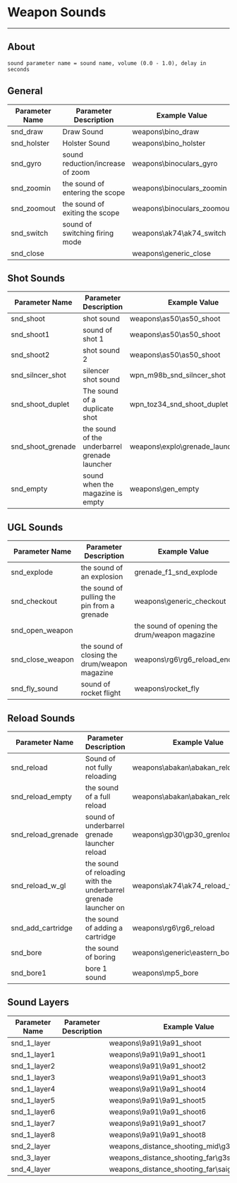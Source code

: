 # Weapon Sounds

___

## About

```admonish tip title="Formula"
sound parameter name = sound name, volume (0.0 - 1.0), delay in seconds
```

## General

| Parameter Name | Parameter Description | Example Value | Possible Parameters |
|---|---|---|---|
| snd_draw | Draw Sound | weapons\bino_draw |  |
| snd_holster | Holster Sound | weapons\bino_holster |  |
| snd_gyro | sound reduction/increase of zoom | weapons\binoculars_gyro |  |
| snd_zoomin | the sound of entering the scope | weapons\binoculars_zoomin |  |
| snd_zoomout | the sound of exiting the scope | weapons\binoculars_zoomout |  |
| snd_switch | sound of switching firing mode | weapons\ak74\ak74_switch |  |
| snd_close |  | weapons\generic_close |  |

## Shot Sounds

| Parameter Name | Parameter Description | Example Value | Possible Parameters |
|---|---|---|---|
| snd_shoot | shot sound | weapons\as50\as50_shoot |  |
| snd_shoot1 | sound of shot 1 | weapons\as50\as50_shoot |  |
| snd_shoot2 | shot sound 2 | weapons\as50\as50_shoot |  |
| snd_silncer_shot | silencer shot sound | wpn_m98b_snd_silncer_shot |  |
| snd_shoot_duplet | The sound of a duplicate shot | wpn_toz34_snd_shoot_duplet |  |
| snd_shoot_grenade | the sound of the underbarrel grenade launcher | weapons\explo\grenade_launch_explo |  |
| snd_empty | sound when the magazine is empty | weapons\gen_empty |  |

## UGL Sounds

| Parameter Name | Parameter Description | Example Value | Possible Parameters |
|---|---|---|---|
| snd_explode | the sound of an explosion | grenade_f1_snd_explode |  |
| snd_checkout | the sound of pulling the pin from a grenade | weapons\generic_checkout |  |
| snd_open_weapon | | the sound of opening the drum/weapon magazine | weapons\rg6\rg6_reload_start |
| snd_close_weapon | the sound of closing the drum/weapon magazine | weapons\rg6\rg6_reload_end |  |
| snd_fly_sound | sound of rocket flight | weapons\rocket_fly |  |

## Reload Sounds

| Parameter Name | Parameter Description | Example Value | Possible Parameters |
|---|---|---|---|
| snd_reload | Sound of not fully reloading | weapons\abakan\abakan_reload |  |
| snd_reload_empty | the sound of a full reload | weapons\abakan\abakan_reload_empty |  |
| snd_reload_grenade | sound of underbarrel grenade launcher reload | weapons\gp30\gp30_grenload |  |
| snd_reload_w_gl | the sound of reloading with the underbarrel grenade launcher on | weapons\ak74\ak74_reload_w_gl |  |
| snd_add_cartridge | the sound of adding a cartridge | weapons\rg6\rg6_reload |  |
| snd_bore | the sound of boring | weapons\generic\eastern_bore |  |
| snd_bore1 | bore 1 sound | weapons\mp5_bore |  |

## Sound Layers

| Parameter Name | Parameter Description | Example Value | Possible Parameters |
|---|---|---|---|
| snd_1_layer |  | weapons\9a91\9a91_shoot |  |
| snd_1_layer1 |  | weapons\9a91\9a91_shoot1 |  |
| snd_1_layer2 |  | weapons\9a91\9a91_shoot2 |  |
| snd_1_layer3 |  | weapons\9a91\9a91_shoot3 |  |
| snd_1_layer4 |  | weapons\9a91\9a91_shoot4 |  |
| snd_1_layer5 |  | weapons\9a91\9a91_shoot5 |  |
| snd_1_layer6 |  | weapons\9a91\9a91_shoot6 |  |
| snd_1_layer7 |  | weapons\9a91\9a91_shoot7 |  |
| snd_1_layer8 |  | weapons\9a91\9a91_shoot8 |  |
| snd_2_layer |  | weapons\_distance_shooting_mid\g3sg1_distant |  |
| snd_3_layer |  | weapons\_distance_shooting_far\g3sg1_distant |  |
| snd_4_layer |  | weapons\_distance_shooting_far\saiga_distant |  |
